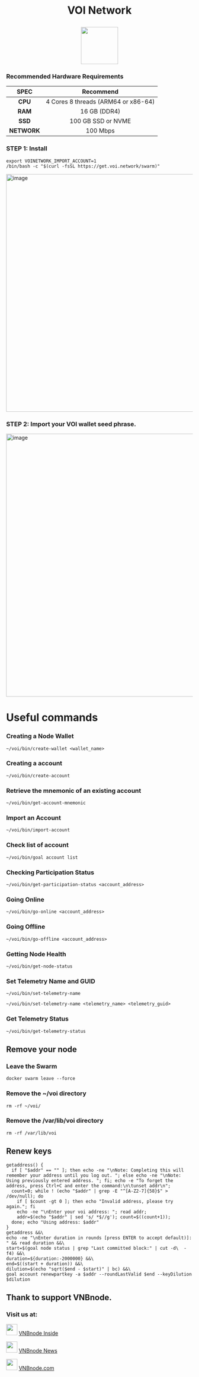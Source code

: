 # <p align="center"> VOI Network </p>
<p align="center">
  <img height="100" height="auto" src="https://github.com/vnbnode/binaries/blob/main/Projects/VOI/voi.jpg?raw=true">
</p>

### Recommended Hardware Requirements

|   SPEC      |        Recommend          |
| :---------: | :-----------------------: |
|   **CPU**   | 4 Cores 8 threads (ARM64 or x86-64)                                   |
|   **RAM**   |        16 GB (DDR4)       |
|   **SSD**   |    100 GB SSD or NVME     |
| **NETWORK** |        100 Mbps           |

### STEP 1: Install
```
export VOINETWORK_IMPORT_ACCOUNT=1
/bin/bash -c "$(curl -fsSL https://get.voi.network/swarm)"
```
<img width="640" alt="image" src="https://github.com/user-attachments/assets/7c9ca681-e8c3-4f3c-9390-9c36afc9e8ee">

### STEP 2: Import your VOI wallet seed phrase.

<img width="708" alt="image" src="https://github.com/user-attachments/assets/89526d3d-0137-4852-91b5-7bb56091e5d2">

# Useful commands
### Creating a Node Wallet
```
~/voi/bin/create-wallet <wallet_name>
```
### Creating a account
```
~/voi/bin/create-account
```
### Retrieve the mnemonic of an existing account
```
~/voi/bin/get-account-mnemonic 
```
### Import an Account
```
~/voi/bin/import-account
```
### Check list of account
```
~/voi/bin/goal account list
```
### Checking Participation Status
```
~/voi/bin/get-participation-status <account_address>
```
### Going Online
```
~/voi/bin/go-online <account_address>
```
### Going Offline
```
~/voi/bin/go-offline <account_address>
```
### Getting Node Health
```
~/voi/bin/get-node-status
```
### Set Telemetry Name and GUID
```
~/voi/bin/set-telemetry-name
```
```
~/voi/bin/set-telemetry-name <telemetry_name> <telemetry_guid>
```
### Get Telemetry Status
```
~/voi/bin/get-telemetry-status
```
## Remove your node
### Leave the Swarm
```
docker swarm leave --force
```
### Remove the ~/voi directory
```
rm -rf ~/voi/
```
### Remove the /var/lib/voi directory
```
rm -rf /var/lib/voi
```
## Renew keys
```
getaddress() {
  if [ "$addr" == "" ]; then echo -ne "\nNote: Completing this will remember your address until you log out. "; else echo -ne "\nNote: Using previously entered address. "; fi; echo -e "To forget the address, press Ctrl+C and enter the command:\n\tunset addr\n";
  count=0; while ! (echo "$addr" | grep -E "^[A-Z2-7]{58}$" > /dev/null); do
    if [ $count -gt 0 ]; then echo "Invalid address, please try again."; fi
    echo -ne "\nEnter your voi address: "; read addr;
    addr=$(echo "$addr" | sed 's/ *$//g'); count=$((count+1));
  done; echo "Using address: $addr"
}
getaddress &&\
echo -ne "\nEnter duration in rounds [press ENTER to accept default)]: " && read duration &&\
start=$(goal node status | grep "Last committed block:" | cut -d\  -f4) &&\
duration=${duration:-2000000} &&\
end=$((start + duration)) &&\
dilution=$(echo "sqrt($end - $start)" | bc) &&\
goal account renewpartkey -a $addr --roundLastValid $end --keyDilution $dilution
```

## Thank to support VNBnode.
### Visit us at:

<img src="https://user-images.githubusercontent.com/50621007/183283867-56b4d69f-bc6e-4939-b00a-72aa019d1aea.png" width="30"/> <a href="https://t.me/VNBnodegroup" target="_blank">VNBnode Inside</a>

<img src="https://user-images.githubusercontent.com/50621007/183283867-56b4d69f-bc6e-4939-b00a-72aa019d1aea.png" width="30"/> <a href="https://t.me/Vnbnode" target="_blank">VNBnode News</a>

<img src="https://github.com/vnbnode/binaries/blob/main/Logo/VNBnode.jpg" width="30"/> <a href="https://VNBnode.com" target="_blank">VNBnode.com</a>
